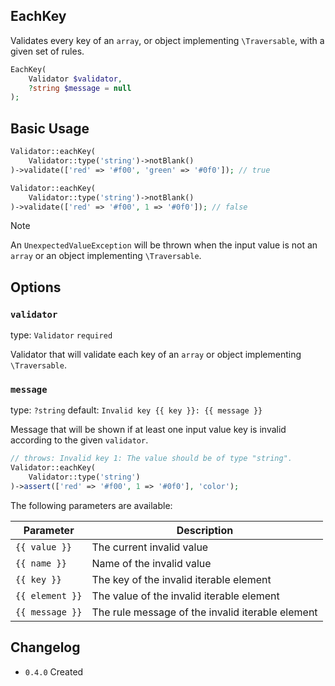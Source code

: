 ## EachKey

Validates every key of an `array`, or object implementing `\Traversable`, with a given set of rules.

```php
EachKey(
    Validator $validator,
    ?string $message = null
);
```

## Basic Usage

```php
Validator::eachKey(
    Validator::type('string')->notBlank()
)->validate(['red' => '#f00', 'green' => '#0f0']); // true

Validator::eachKey(
    Validator::type('string')->notBlank()
)->validate(['red' => '#f00', 1 => '#0f0']); // false
```

> [!NOTE]
> An `UnexpectedValueException` will be thrown when the input value is not an `array` or an object implementing `\Traversable`.

## Options

### `validator`

type: `Validator` `required`

Validator that will validate each key of an `array` or object implementing `\Traversable`.

### `message`

type: `?string` default: `Invalid key {{ key }}: {{ message }}`

Message that will be shown if at least one input value key is invalid according to the given `validator`.

```php
// throws: Invalid key 1: The value should be of type "string".
Validator::eachKey(
    Validator::type('string')
)->assert(['red' => '#f00', 1 => '#0f0'], 'color');
```

The following parameters are available:

| Parameter       | Description                                      |
|-----------------|--------------------------------------------------|
| `{{ value }}`   | The current invalid value                        |
| `{{ name }}`    | Name of the invalid value                        |
| `{{ key }}`     | The key of the invalid iterable element          |
| `{{ element }}` | The value of the invalid iterable element        |
| `{{ message }}` | The rule message of the invalid iterable element |

## Changelog

- `0.4.0` Created